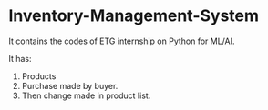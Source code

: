 # Inventory-Management-System
It contains the codes of ETG internship on Python for ML/AI.

It has:
1. Products
2. Purchase made by buyer.
3. Then change made in product list.
